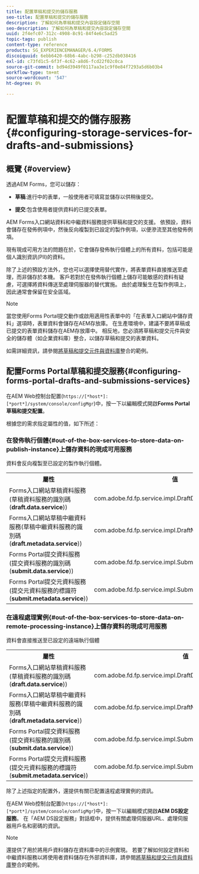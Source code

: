 ```yaml
---
title: 配置草稿和提交的儲存服務
seo-title: 配置草稿和提交的儲存服務
description: 了解如何為草稿和提交內容設定儲存空間
seo-description: 了解如何為草稿和提交內容設定儲存空間
uuid: 2f4efc07-312c-4908-8c91-84f4e6c5ad25
topic-tags: publish
content-type: reference
products: SG_EXPERIENCEMANAGER/6.4/FORMS
discoiquuid: 6ebb6420-68b6-4abc-b298-c252db038416
exl-id: c73fd1c5-6f3f-4c62-a8d6-fcd22f02c0ca
source-git-commit: bd94d3949f0117aa3e1c9f0e84f7293a5d6b03b4
workflow-type: tm+mt
source-wordcount: '547'
ht-degree: 0%

---
```


# 配置草稿和提交的儲存服務{#configuring-storage-services-for-drafts-and-submissions}

## 概覽 {#overview}

透過AEM Forms，您可以儲存：

* **草稿**:進行中的表單，一般使用者可填寫並儲存以供稍後提交。

* **提交**:包含使用者提供資料的已提交表單。

AEM Forms入口網站資料和中繼資料服務提供草稿和提交的支援。 依預設，資料會儲存在發佈例項中，然後反向複製到已設定的製作例項，以便滲流至其他發佈例項。

現有現成可用方法的問題在於，它會儲存發佈執行個體上的所有資料，包括可能是個人識別資訊(PII)的資料。

除了上述的預設方法外，您也可以選擇使用替代實作，將表單資料直接推送至處理，而非儲存於本機。 客戶若對於在發佈執行個體上儲存可能敏感的資料有疑慮，可選擇將資料傳送至處理伺服器的替代實施。 由於處理髮生在製作例項上，因此通常會保留在安全區域。

>[!NOTE]
>
>當您使用Forms Portal提交動作或啟用適用性表單中的「在表單入口網站中儲存資料」選項時，表單資料會儲存在AEM存放庫。 在生產環境中，建議不要將草稿或已提交的表單資料儲存在AEM存放庫中。 相反地，您必須將草稿和提交元件與安全的儲存體（如企業資料庫）整合，以儲存草稿和提交的表單資料。
>
>如需詳細資訊，請參閱[將草稿和提交元件與資料庫](/help/forms/using/integrate-draft-submission-database.md)整合的範例。

## 配置Forms Portal草稿和提交服務{#configuring-forms-portal-drafts-and-submissions-services}

在AEM Web控制台配置(`https://[*host*]:[*port*]/system/console/configMgr`)中，按一下以編輯模式開啟&#x200B;**Forms Portal草稿和提交配置**。

根據您的需求指定屬性的值，如下所述：

### 在發佈執行個體{#out-of-the-box-services-to-store-data-on-publish-instance}上儲存資料的現成可用服務

資料會反向複製至已設定的製作執行個體。

<table> 
 <tbody>
  <tr>
   <th>屬性</th> 
   <th>值</th> 
  </tr>
  <tr>
   <td>Forms入口網站草稿資料服務(草稿資料服務的識別碼(<strong>draft.data.service</strong>))</td> 
   <td>com.adobe.fd.fp.service.impl.DraftDataServiceImpl<br /> </td> 
  </tr>
  <tr>
   <td>Forms入口網站草稿中繼資料服務(草稿中繼資料服務的識別碼(<strong>draft.metadata.service</strong>))</td> 
   <td>com.adobe.fd.fp.service.impl.DraftMetadataServiceImpl<br /> </td> 
  </tr>
  <tr>
   <td>Forms Portal提交資料服務(提交資料服務的識別碼(<strong>submit.data.service</strong>))</td> 
   <td>com.adobe.fd.fp.service.impl.SubmitDataServiceImpl<br /> </td> 
  </tr>
  <tr>
   <td>Forms Portal提交元資料服務(提交元資料服務的標識符(<strong>submit.metadata.service</strong>))</td> 
   <td>com.adobe.fd.fp.service.impl.SubmitMetadataServiceImpl<br /> </td> 
  </tr>
 </tbody>
</table>

### 在遠程處理實例{#out-of-the-box-services-to-store-data-on-remote-processing-instance}上儲存資料的現成可用服務

資料會直接推送至已設定的遠端執行個體

<table> 
 <tbody>
  <tr>
   <th>屬性</th> 
   <th>值</th> 
  </tr>
  <tr>
   <td>Forms入口網站草稿資料服務(草稿資料服務的識別碼(<strong>draft.data.service</strong>))</td> 
   <td>com.adobe.fd.fp.service.impl.DraftDataServiceRemoteImpl<br /> </td> 
  </tr>
  <tr>
   <td>Forms入口網站草稿中繼資料服務(草稿中繼資料服務的識別碼(<strong>draft.metadata.service</strong>))</td> 
   <td>com.adobe.fd.fp.service.impl.DraftMetadataServiceRemoteImpl<br /> </td> 
  </tr>
  <tr>
   <td>Forms Portal提交資料服務(提交資料服務的識別碼(<strong>submit.data.service</strong>))</td> 
   <td>com.adobe.fd.fp.service.impl.SubmitDataServiceRemoteImpl<br /> </td> 
  </tr>
  <tr>
   <td>Forms Portal提交元資料服務(提交元資料服務的標識符(<strong>submit.metadata.service</strong>))</td> 
   <td>com.adobe.fd.fp.service.impl.SubmitMetadataServiceRemoteImpl<br /> </td> 
  </tr>
 </tbody>
</table>

除了上述指定的配置外，還提供有關已配置遠程處理實例的資訊。

在AEM Web控制台配置(`https://[*host*]:[*port*]/system/console/configMgr`)中，按一下以編輯模式開啟&#x200B;**AEM DS設定服務**。 在「AEM DS設定服務」對話框中，提供有關處理伺服器URL、處理伺服器用戶名和密碼的資訊。

>[!NOTE]
>
>還提供了用於將用戶資料儲存在資料庫中的示例實現。 若要了解如何設定資料和中繼資料服務以將使用者資料儲存在外部資料庫，請參閱[將草稿和提交元件與資料庫](/help/forms/using/integrate-draft-submission-database.md)整合的範例。
